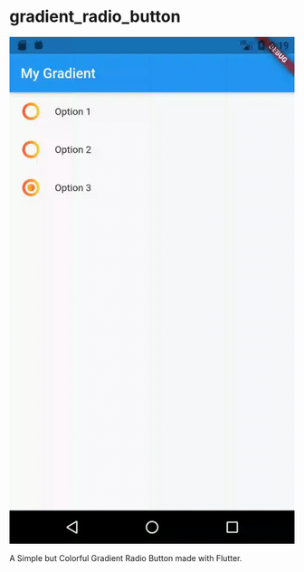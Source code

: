 # gradient_radio_button

![](gradient.gif)

A Simple but Colorful Gradient Radio Button made with Flutter.
